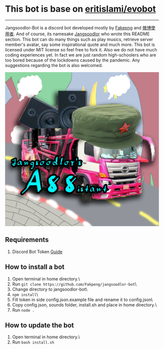 # This bot is base on [eritislami/evobot](https://github.com/eritislami/evobot)
_______________________________________________________________

Jangsoodlor-Bot is a discord bot developed mostly by [Fakepng](https://github.com/Fakepng) and [微博使用者](https://github.com/BioB3). And of course, its namesake [Jangsoodlor](https://github.com/Jangsoodlor) who wrote this README section. This bot can do many things such as play musics, retrieve server member's avatar, say some inspirational quote and much more. This bot is licensed under MIT license so feel free to fork it. Also we do not have much coding experiences yet. In fact we are just random high-schoolers who are too bored because of the lockdowns caused by the pandemic. Any suggestions regarding the bot is also welcomed.

![jangsoodlor-bot avatar](/assets/images/Jangsoodlor-bot.png)

## Requirements

1. Discord Bot Token [Guide](https://discordjs.guide/preparations/setting-up-a-bot-application.html#creating-your-bot)

## How to install a bot

1. Open terminal in home directory.\
2. Run `git clone https://github.com/Fakpeng/jangsoodlor-bot`\
3. Change directory to jangsoodlor-bot\
4. `npm install`\
5. Fill token in side config.json.example file and rename it to config.json\
6. Copy config.json, sounds folder, install.sh and place in home directory.\
7. Run `node .`

## How to update the bot

1. Open terminal in home directory.\
2. Run `bash install.sh`